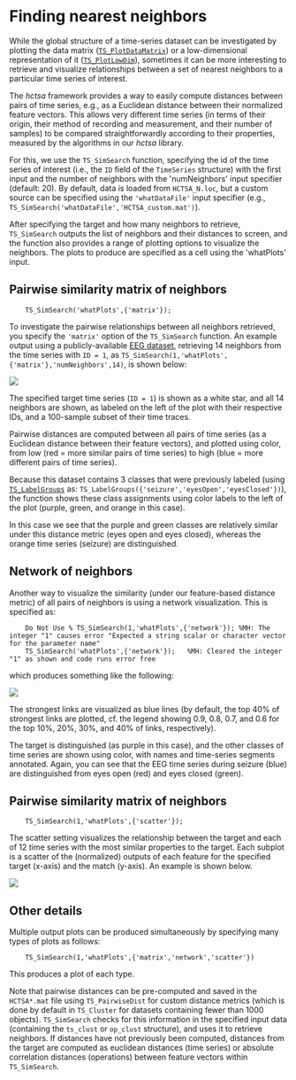 # Finding nearest neighbors

While the global structure of a time-series dataset can be investigated by plotting the data matrix ([`TS_PlotDataMatrix`](visualizing\_the\_data\_matrix.md)) or a low-dimensional representation of it ([`TS_PlotLowDim`](low\_dim.md)), sometimes it can be more interesting to retrieve and visualize relationships between a set of nearest neighbors to a particular time series of interest.

The _hctsa_ framework provides a way to easily compute distances between pairs of time series, e.g., as a Euclidean distance between their normalized feature vectors. This allows very different time series (in terms of their origin, their method of recording and measurement, and their number of samples) to be compared straightforwardly according to their properties, measured by the algorithms in our _hctsa_ library.

For this, we use the `TS_SimSearch` function, specifying the id of the time series of interest (i.e., the `ID` field of the `TimeSeries` structure) with the first input and the number of neighbors with the 'numNeighbors' input specifier (default: 20). By default, data is loaded from `HCTSA_N.loc`, but a custom source can be specified using the `'whatDataFile'` input specifier (e.g., `TS_SimSearch('whatDataFile','HCTSA_custom.mat')`).

After specifying the target and how many neighbors to retrieve, `TS_SimSearch` outputs the list of neighbors and their distances to screen, and the function also provides a range of plotting options to visualize the neighbors. The plots to produce are specified as a cell using the 'whatPlots' input.

## Pairwise similarity matrix of neighbors

```
    TS_SimSearch('whatPlots',{'matrix'});
```

To investigate the pairwise relationships between all neighbors retrieved, you specify the `'matrix'` option of the `TS_SimSearch` function. An example output using a publicly-available [EEG dataset](http://epileptologie-bonn.de/cms/front\_content.php?idcat=193\&lang=3), retrieving 14 neighbors from the time series with `ID = 1`, as `TS_SimSearch(1,'whatPlots',{'matrix'},'numNeighbors',14)`, is shown below:

![](../../.gitbook/assets/TS\_SimSearch\_matrix.png)

The specified target time series (`ID = 1`) is shown as a white star, and all 14 neighbors are shown, as labeled on the left of the plot with their respective IDs, and a 100-sample subset of their time traces.

Pairwise distances are computed between all pairs of time series (as a Euclidean distance between their feature vectors), and plotted using color, from low (red = more similar pairs of time series) to high (blue = more different pairs of time series).

Because this dataset contains 3 classes that were previously labeled (using [`TS_LabelGroups`](grouping.md) as: `TS_LabelGroups({'seizure','eyesOpen','eyesClosed'})`), the function shows these class assignments using color labels to the left of the plot (purple, green, and orange in this case).

In this case we see that the purple and green classes are relatively similar under this distance metric (eyes open and eyes closed), whereas the orange time series (seizure) are distinguished.

## Network of neighbors

Another way to visualize the similarity (under our feature-based distance metric) of all pairs of neighbors is using a network visualization. This is specified as:

```
    Do Not Use % TS_SimSearch(1,'whatPlots',{'network'}); %MH: The integer "1" causes error "Expected a string scalar or character vector for the parameter name"
    TS_SimSearch('whatPlots',{'network'});   %MH: Cleared the integer "1" as shown and code runs error free
```

which produces something like the following:

![](../../.gitbook/assets/TS\_SimSearch\_network.png)

The strongest links are visualized as blue lines (by default, the top 40% of strongest links are plotted, cf. the legend showing 0.9, 0.8, 0.7, and 0.6 for the top 10%, 20%, 30%, and 40% of links, respectively).

The target is distinguished (as purple in this case), and the other classes of time series are shown using color, with names and time-series segments annotated. Again, you can see that the EEG time series during seizure (blue) are distinguished from eyes open (red) and eyes closed (green).

## Pairwise similarity matrix of neighbors

```
    TS_SimSearch(1,'whatPlots',{'scatter'});
```

The scatter setting visualizes the relationship between the target and each of 12 time series with the most similar properties to the target. Each subplot is a scatter of the (normalized) outputs of each feature for the specified target (x-axis) and the match (y-axis). An example is shown below.

![](../../.gitbook/assets/TS\_SimSearch\_scatters.png)

## Other details

Multiple output plots can be produced simultaneously by specifying many types of plots as follows:

```
    TS_SimSearch(1,'whatPlots',{'matrix','network','scatter'})
```

This produces a plot of each type.

Note that pairwise distances can be pre-computed and saved in the `HCTSA*.mat` file using `TS_PairwiseDist` for custom distance metrics (which is done by default in `TS_Cluster` for datasets containing fewer than 1000 objects). `TS_SimSearch` checks for this information in the specified input data (containing the `ts_clust` or `op_clust` structure), and uses it to retrieve neighbors. If distances have not previously been computed, distances from the target are computed as euclidean distances (time series) or absolute correlation distances (operations) between feature vectors within `TS_SimSearch`.

